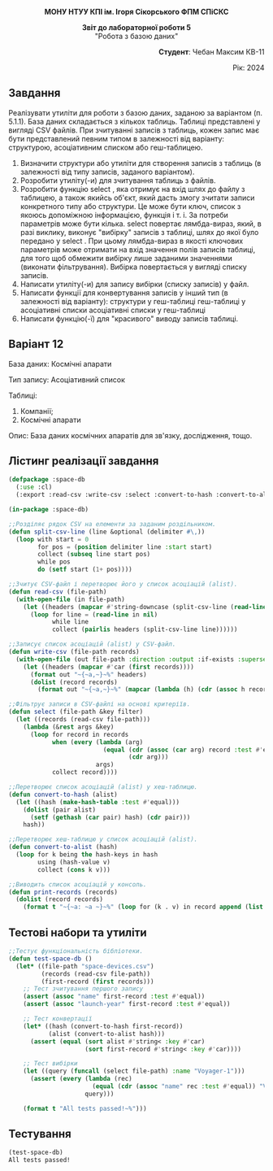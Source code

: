 <p align="center"><b>МОНУ НТУУ КПІ ім. Ігоря Сікорського ФПМ СПіСКС</b></p>
<p align="center">
<b>Звіт до лабораторної роботи 5</b><br/>
"Робота з базою даних"<br/>
</p>
<p align="right">
<b>Студент</b>: 
Чебан Максим КВ-11<p>

<p align="right">Рік: 2024<p>

## Завдання

 Реалізувати утиліти для роботи з базою даних, заданою за варіантом (п. 5.1.1). База даних складається з кількох таблиць. Таблиці представлені у вигляді CSV файлів. При зчитуванні записів з таблиць, кожен запис має бути представлений певним типом в залежності від варіанту: структурою, асоціативним списком або геш-таблицею. 
1.  Визначити структури або утиліти для створення записів з таблиць (в залежності від типу записів, заданого варіантом). 
2.  Розробити утиліту(-и) для зчитування таблиць з файлів. 
3.  Розробити функцію  select	, яка отримує на вхід шлях до файлу з таблицею, а також якийсь об'єкт, який дасть змогу зчитати записи конкретного типу або 
структури. Це може бути ключ, список з якоюсь допоміжною інформацією, функція і т. і. За потреби параметрів може бути кілька.  select	 повертає лямбда-вираз, 
який, в разі виклику, виконує "вибірку" записів з таблиці, шлях до якої було передано у  select	. При цьому лямбда-вираз в якості ключових параметрів може отримати на вхід значення полів записів таблиці, для того щоб обмежити вибірку лише заданими значеннями (виконати фільтрування). Вибірка повертається у вигляді списку записів. 
4.  Написати утиліту(-и) для запису вибірки (списку записів) у файл. 
5.  Написати функції для конвертування записів у інший тип (в залежності від варіанту): 
структури у геш-таблиці 
геш-таблиці у асоціативні списки 
асоціативні списки у геш-таблиці 
6.  Написати функцію(-ї) для "красивого" виводу записів таблиці. 


## Варіант 12
База даних: Космічні апарати

Тип запису: Асоціативний список

Таблиці: 
1. Компанії;
2. Космічні апарати
   
Опис: База даних космічних апаратів для зв'язку, дослідження, тощо. 


## Лістинг реалізації завдання
```lisp
(defpackage :space-db
  (:use :cl)
  (:export :read-csv :write-csv :select :convert-to-hash :convert-to-alist :print-records))

(in-package :space-db)

;;Розділяє рядок CSV на елементи за заданим роздільником.
(defun split-csv-line (line &optional (delimiter #\,))
  (loop with start = 0
        for pos = (position delimiter line :start start)
        collect (subseq line start pos)
        while pos
        do (setf start (1+ pos))))

;;Зчитує CSV-файл і перетворює його у список асоціацій (alist).
(defun read-csv (file-path)
  (with-open-file (in file-path)
    (let ((headers (mapcar #'string-downcase (split-csv-line (read-line in)))))
      (loop for line = (read-line in nil)
            while line
            collect (pairlis headers (split-csv-line line))))))

;;Записує список асоціацій (alist) у CSV-файл.
(defun write-csv (file-path records)
  (with-open-file (out file-path :direction :output :if-exists :supersede)
    (let ((headers (mapcar #'car (first records))))
      (format out "~{~a,~}~%" headers)
      (dolist (record records)
        (format out "~{~a,~}~%" (mapcar (lambda (h) (cdr (assoc h record :test #'equal))) headers))))))

;;Фільтрує записи в CSV-файлі на основі критеріїв.
(defun select (file-path &key filter)
  (let ((records (read-csv file-path)))
    (lambda (&rest args &key)
      (loop for record in records
            when (every (lambda (arg)
                          (equal (cdr (assoc (car arg) record :test #'equal))
                                 (cdr arg)))
                        args)
            collect record))))

;;Перетворює список асоціацій (alist) у хеш-таблицю.
(defun convert-to-hash (alist)
  (let ((hash (make-hash-table :test #'equal)))
    (dolist (pair alist)
      (setf (gethash (car pair) hash) (cdr pair)))
    hash))

;;Перетворює хеш-таблицю у список асоціацій (alist).
(defun convert-to-alist (hash)
  (loop for k being the hash-keys in hash
        using (hash-value v)
        collect (cons k v)))

;;Виводить список асоціацій у консоль.
(defun print-records (records)
  (dolist (record records)
    (format t "~{~a: ~a ~}~%" (loop for (k . v) in record append (list k v)))))
```

## Тестові набори та утиліти
```lisp
;;Тестує функціональність бібліотеки.
(defun test-space-db ()
  (let* ((file-path "space-devices.csv")
         (records (read-csv file-path))
         (first-record (first records)))
    ;; Тест зчитування першого запису
    (assert (assoc "name" first-record :test #'equal))
    (assert (assoc "launch-year" first-record :test #'equal))

    ;; Тест конвертації
    (let* ((hash (convert-to-hash first-record))
           (alist (convert-to-alist hash)))
      (assert (equal (sort alist #'string< :key #'car)
                     (sort first-record #'string< :key #'car))))

    ;; Тест вибірки
    (let ((query (funcall (select file-path) :name "Voyager-1")))
      (assert (every (lambda (rec)
                       (equal (cdr (assoc "name" rec :test #'equal)) "Voyager-1"))
                     query)))

    (format t "All tests passed!~%")))
```

## Тестування

``` lisp
(test-space-db)
All tests passed!
```
